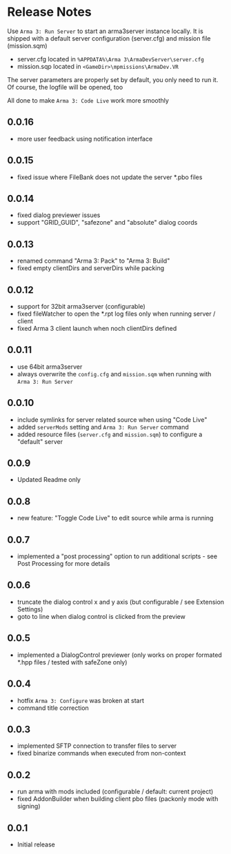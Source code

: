 # Release Notes

Use `Arma 3: Run Server` to start an arma3server instance locally.
It is shipped with a default server configuration (server.cfg) and mission file (mission.sqm)

* server.cfg located in `%APPDATA%\Arma 3\ArmaDevServer\server.cfg`
* mission.sqp located in `<GameDir>\mpmissions\ArmaDev.VR`

The server parameters are properly set by default, you only need to run it.
Of course, the logfile will be opened, too

All done to make `Arma 3: Code Live` work more smoothly

## 0.0.16

* more user feedback using notification interface

## 0.0.15

* fixed issue where FileBank does not update the server *.pbo files

## 0.0.14

* fixed dialog previewer issues
* support "GRID_GUID", "safezone" and "absolute" dialog coords

## 0.0.13

* renamed command "Arma 3: Pack" to "Arma 3: Build"
* fixed empty clientDirs and serverDirs while packing

## 0.0.12

* support for 32bit arma3server (configurable)
* fixed fileWatcher to open the *.rpt log files only when running server / client
* fixed Arma 3 client launch when noch clientDirs defined

## 0.0.11

* use 64bit arma3server
* always overwrite the `config.cfg` and `mission.sqm` when running with `Arma 3: Run Server`

## 0.0.10

* include symlinks for server related source when using "Code Live"
* added `serverMods` setting and `Arma 3: Run Server` command
* added resource files (`server.cfg` and `mission.sqm`) to configure a "default" server

## 0.0.9

* Updated Readme only

## 0.0.8

* new feature: "Toggle Code Live" to edit source while arma is running

## 0.0.7

* implemented a "post processing" option to run additional scripts - see Post Processing for more details

## 0.0.6

* truncate the dialog control x and y axis (but configurable / see Extension Settings)
* goto to line when dialog control is clicked from the preview

## 0.0.5

* implemented a DialogControl previewer (only works on proper formated *.hpp files / tested with safeZone only)

## 0.0.4

* hotfix `Arma 3: Configure` was broken at start
* command title correction

## 0.0.3

* implemented SFTP connection to transfer files to server
* fixed binarize commands when executed from non-context

## 0.0.2

* run arma with mods included (configurable / default: current project)
* fixed AddonBuilder when building client pbo files (packonly mode with signing)

## 0.0.1

* Initial release